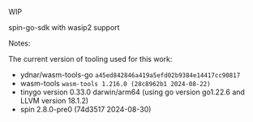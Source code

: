 WIP

spin-go-sdk with wasip2 support

Notes:

The current version of tooling used for this work:

- ydnar/wasm-tools-go `a45ed842846a419a5efd02b9384e14417cc90817`
- wasm-tools `wasm-tools 1.216.0 (28c8962b1 2024-08-22)`
- tinygo version 0.33.0 darwin/arm64 (using go version go1.22.6 and LLVM version 18.1.2)
- spin 2.8.0-pre0 (74d3517 2024-08-30)

